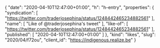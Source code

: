 {
  "date": "2020-04-10T12:47:00+01:00",
  "h": "h-entry",
  "properties": {
    "syndication": [
      "https://twitter.com/traderjosephina/status/1248442465234882561"
    ],
    "name": [
      "Like of @traderjosephina's tweet"
    ],
    "like-of": [
      "https://twitter.com/traderjosephina/status/1248442465234882561"
    ],
    "published": [
      "2020-04-10T12:47:00+01:00"
    ]
  },
  "kind": "likes",
  "slug": "2020/04/f72ou",
  "client_id": "https://indigenous.realize.be"
}
